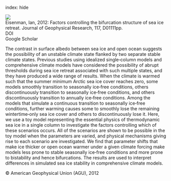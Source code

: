index: hide

<div class="Citation">
    <div class="Citation-thumb CitationThumb-linked"  data-href="https://doi.org/10.1029/2011jd016164">
      <img src="https://static.claimspace.cloud/climate-study-static/refs/thumbs/12/Eisenman_2012-thumb.png" />
    </div>

  <div class="Citation-body">
    <div class="Citation-text">Eisenman, Ian, 2012: Factors controlling the bifurcation structure of sea ice retreat. <span class="Article-journal">Journal of Geophysical Research, </span><span class="Article-volume">117, </span>D01111pp.</div>
    <div class="Citation-links">
      <div class="CitationLink" data-href="https://doi.org/10.1029/2011jd016164">
        <div class="CitationLink-icon CitationLink-Doi"></div>
        <div class="CitationLink-text">DOI</div>
      </div>
      <div class="CitationLink" data-href="https://scholar.google.com/scholar?q=10.1029/2011jd016164">
        <div class="CitationLink-icon CitationLink-Scholar"></div>
        <div class="CitationLink-text">Google Scholar</div>
      </div>
    </div>
  </div>
</div>

The contrast in surface albedo between sea ice and open ocean suggests the possibility of an unstable climate state flanked by two separate stable climate states. Previous studies using idealized single‐column models and comprehensive climate models have considered the possibility of abrupt thresholds during sea ice retreat associated with such multiple states, and they have produced a wide range of results. When the climate is warmed such that the summer minimum Arctic sea ice cover reaches zero, some models smoothly transition to seasonally ice‐free conditions, others discontinuously transition to seasonally ice‐free conditions, and others discontinuously transition to annually ice‐free conditions. Among the models that simulate a continuous transition to seasonally ice‐free conditions, further warming causes some to smoothly lose the remaining wintertime‐only sea ice cover and others to discontinuously lose it. Here, we use a toy model representing the essential physics of thermodynamic sea ice in a single column to investigate the factors controlling which of these scenarios occurs. All of the scenarios are shown to be possible in the toy model when the parameters are varied, and physical mechanisms giving rise to each scenario are investigated. We find that parameter shifts that make ice thicker or open ocean warmer under a given climate forcing make models less prone to stable seasonally ice‐free conditions and more prone to bistability and hence bifurcations. The results are used to interpret differences in simulated sea ice stability in comprehensive climate models.

<div class="Citation-copy">
&copy; American Geophysical Union (AGU), 2012
</div>